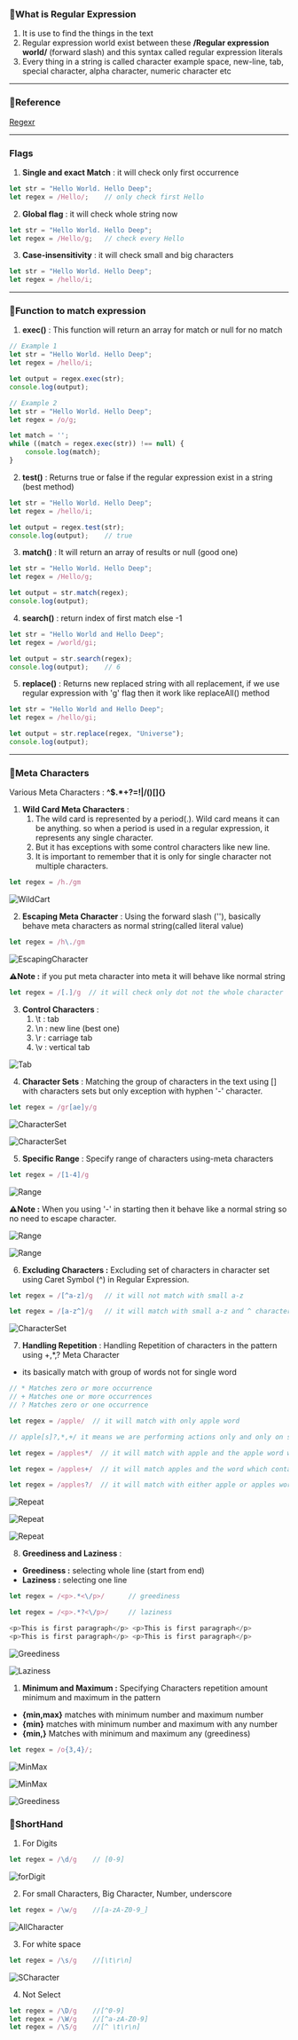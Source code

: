 ### 📘What is Regular Expression
1. It is use to find the things in the text
2. Regular expression world exist between these **/Regular expression world/** (forward slash) and this syntax called regular expression literals
3. Every thing in a string is called character example space, new-line, tab, special character, alpha character, numeric character etc

---

### 📘Reference

[Regexr](https://regexr.com/)

---

### Flags
1. **Single and exact Match** : it will check only first occurrence

```js
let str = "Hello World. Hello Deep";
let regex = /Hello/;    // only check first Hello
```


2. **Global flag** : it will check whole string now

```js
let str = "Hello World. Hello Deep";
let regex = /Hello/g;   // check every Hello
```

3. **Case-insensitivity** : it will check small and big characters

```js
let str = "Hello World. Hello Deep";
let regex = /hello/i;
```
---

### 📘Function to match expression
1. **exec()** : This function will return an array for match or null for no match

```js
// Example 1
let str = "Hello World. Hello Deep";
let regex = /hello/i;

let output = regex.exec(str);
console.log(output);

// Example 2
let str = "Hello World. Hello Deep";
let regex = /o/g;

let match = '';
while ((match = regex.exec(str)) !== null) {
    console.log(match);
}
```

2. **test()** : Returns true or false if the regular expression exist in a string (best method)

```js
let str = "Hello World. Hello Deep";
let regex = /hello/i;

let output = regex.test(str);
console.log(output);    // true
```

3. **match()** : It will return an array of results or null (good one)

```js
let str = "Hello World. Hello Deep";
let regex = /Hello/g;

let output = str.match(regex);
console.log(output);
```

4. **search()** : return index of first match else -1

```js
let str = "Hello World and Hello Deep";
let regex = /world/gi;

let output = str.search(regex);
console.log(output);    // 6
```

5. **replace()** : Returns new replaced string with all replacement, if we use regular expression with 'g' flag then it work like replaceAll() method

```js
let str = "Hello World and Hello Deep";
let regex = /hello/gi;

let output = str.replace(regex, "Universe");
console.log(output);
```
---


### 📘Meta Characters

Various Meta Characters : **^$.*+?=!|\/()[]{}**

1. **Wild Card Meta Characters** : 
   1. The wild card is represented by a period(.). Wild card means it can be anything. so when a period is used in a regular expression, it represents any single character.
   2. But it has exceptions with some control characters like new line. 
   3. It is important to remember that it is only for single character not multiple characters.

```js
let regex = /h./gm
```

![WildCart](./images/wildcard.png)

2. **Escaping Meta Character** : Using the forward slash ('\'), basically behave meta characters as normal string(called literal value)

```js
let regex = /h\./gm
```

![EscapingCharacter](./images/escaping-characters.png)

**⚠️Note :** if you put meta character into meta it will behave like normal string

```js
let regex = /[.]/g  // it will check only dot not the whole character
```

3. **Control Characters** : 
   1. \t : tab
   2. \n : new line (best one)
   3. \r : carriage tab
   4. \v : vertical tab

![Tab](./images/control-chracter-for-tab.png)

4. **Character Sets** : Matching the group of characters in the text using [] with characters sets but only exception with hyphen '-' character.

```js
let regex = /gr[ae]y/g
```

![CharacterSet](./images/character-set.png)

![CharacterSet](./images/character-set-2.png)


5. **Specific Range** : Specify range of characters using-meta characters

```js
let regex = /[1-4]/g
```
![Range](./images/range.png)

**⚠️Note :** When you using '-' in starting then it behave like a normal string so no need to escape character.

![Range](./images/range-2.png)


![Range](./images/range-3.png)

6. **Excluding Characters :** Excluding set of characters in character set using Caret Symbol (^) in Regular Expression.

```js
let regex = /[^a-z]/g   // it will not match with small a-z

let regex = /[a-z^]/g   // it will match with small a-z and ^ character
```

![CharacterSet](./images/chracter-set.png)

7. **Handling Repetition** : Handling Repetition of characters in the pattern using +,*,? Meta Character 
* its basically match with group of words not for single word

```js
// * Matches zero or more occurrence
// + Matches one or more occurrences 
// ? Matches zero or one occurrence

let regex = /apple/  // it will match with only apple word

// apple[s]?,*,+/ it means we are performing actions only and only on s word

let regex = /apples*/  // it will match with apple and the apple word which contains 's' on repeat 

let regex = /apples+/  // it will match apples and the word which contains 's' on Repeat

let regex = /apples?/  // it will match with either apple or apples word only (single word)
``` 

![Repeat](./images/repeat-1.png)

![Repeat](./images/repeat-2.png)

![Repeat](./images/repeat-3.png)



8. **Greediness and Laziness** : 

* **Greediness :** selecting whole line (start from end)
* **Laziness :** selecting one line

```js
let regex = /<p>.*<\/p>/      // greediness

let regex = /<p>.*?<\/p>/     // laziness

<p>This is first paragraph</p> <p>This is first paragraph</p> 
<p>This is first paragraph</p> <p>This is first paragraph</p> 
```
![Greediness](./images/greediness.png)

![Laziness](./images/laziness.png)


1. **Minimum and Maximum :** Specifying Characters repetition amount minimum and maximum in the pattern 

* **{min,max}** matches with minimum number and maximum number
* **{min}** matches with minimum number and maximum with any number
* **{min,}** Matches with minimum and maximum any (greediness)


```js
let regex = /o{3,4}/;
```

![MinMax](./images/min-max-1.png)


![MinMax](./images/min-max-2.png)

![Greediness](./images/greediness-1.png)




### 📘ShortHand

1. For Digits 

```js
let regex = /\d/g    // [0-9]
```
![forDigit](./images/only-numbers.png)


2. For small Characters, Big Character, Number, underscore

```js
let regex = /\w/g    //[a-zA-Z0-9_]
```

![AllCharacter](./images/w-short-hand.png)

3. For white space

```js
let regex = /\s/g    //[\t\r\n]
```

![SCharacter](./images/s-short-hand.png)

4. Not Select

```js
let regex = /\D/g    //[^0-9]
let regex = /\W/g    //[^a-zA-Z0-9]
let regex = /\S/g    //[^ \t\r\n]
```